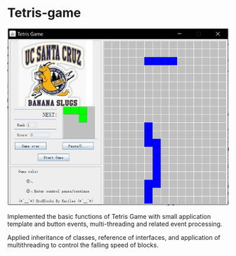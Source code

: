 # Tetris-game

![Alt Text](/Game_Panel.png)

Implemented the basic functions of Tetris Game with small application template and button events,
multi-threading and related event processing.

Applied inheritance of classes, reference of interfaces, and application of multithreading to control the
falling speed of blocks.
